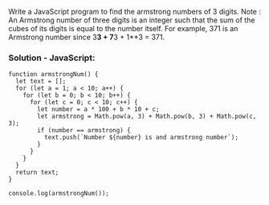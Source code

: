 Write a JavaScript program to find the armstrong numbers of 3 digits. 
Note : An Armstrong number of three digits is an integer such that the sum of the cubes of its digits is equal to the number itself. For example, 371 is an Armstrong number since 3**3 + 7**3 + 1**3 = 371.

### Solution - JavaScript:
```
function armstrongNum() {
  let text = [];
  for (let a = 1; a < 10; a++) {
    for (let b = 0; b < 10; b++) {
      for (let c = 0; c < 10; c++) {
        let number = a * 100 + b * 10 + c;
        let armstrong = Math.pow(a, 3) + Math.pow(b, 3) + Math.pow(c, 3);
        if (number == armstrong) {
          text.push(`Number ${number} is and armstrong number`);
        }
      }
    }
  }
  return text;
}

console.log(armstrongNum());
```
